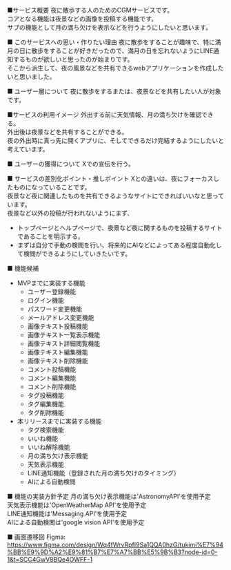 ■サービス概要
夜に散歩する人のためのCGMサービスです。  
コアとなる機能は夜景などの画像を投稿する機能です。  
サブの機能として月の満ち欠けを表示などを行うようにしたいと思います。

■ このサービスへの思い・作りたい理由
夜に散歩をすることが趣味で、特に満月の日に散歩をすることが好きだったので、満月の日を忘れないようにLINE通知するものが欲しいと思ったのが始まりです。  
そこから派生して、夜の風景などを共有できるwebアプリケーションを作成したいと思いました。

■ ユーザー層について
夜に散歩をするまたは、夜景などを共有したい人が対象です。

■サービスの利用イメージ
外出する前に天気情報、月の満ち欠けを確認できる。  
外出後は夜景などを共有することができる。  
夜の外出時に真っ先に開くアプリに、そしてできるだけ完結するようにしたいと考えています。

■ ユーザーの獲得について
Xでの宣伝を行う。

■ サービスの差別化ポイント・推しポイント
Xとの違いは、夜にフォーカスしたものになっていることです。  
夜景など夜に関連したものを共有できるようなサイトにできればいいなと思っています。  
夜景など以外の投稿が行われないようにまず、
- トップページとヘルプページで、夜景など夜に関するものを投稿するサイトであることを明示する。
- まずは自分で手動の検閲を行い、将来的にAIなどによってある程度自動化して検閲ができるようにしていきたいです。

■ 機能候補
- MVPまでに実装する機能
  - ユーザー登録機能
  - ログイン機能
  - パスワード変更機能
  - メールアドレス変更機能
  - 画像テキスト投稿機能
  - 画像テキスト一覧表示機能
  - 画像テキスト詳細閲覧機能
  - 画像テキスト編集機能
  - 画像テキスト削除機能
  - コメント投稿機能
  - コメント編集機能
  - コメント削除機能
  - タグ投稿機能
  - タグ編集機能
  - タグ削除機能
- 本リリースまでに実装する機能
  - タグ検索機能
  - いいね機能
  - いいね解除機能
  - 月の満ち欠け表示機能
  - 天気表示機能
  - LINE通知機能（登録された月の満ち欠けのタイミング）
  - AIによる自動検閲

■ 機能の実装方針予定
月の満ち欠け表示機能は'AstronomyAPI'を使用予定  
天気表示機能は'OpenWeatherMap API'を使用予定  
LINE通知機能は'Messaging API'を使用予定  
AIによる自動検閲は'google vision API'を使用予定

■ 画面遷移図
Figma: https://www.figma.com/design/Wq4fWrvRpfI9Sa1QQA0hzG/tukimi%E7%94%BB%E9%9D%A2%E9%81%B7%E7%A7%BB%E5%9B%B3?node-id=0-1&t=SCC4GwV8BQe4OWFF-1
